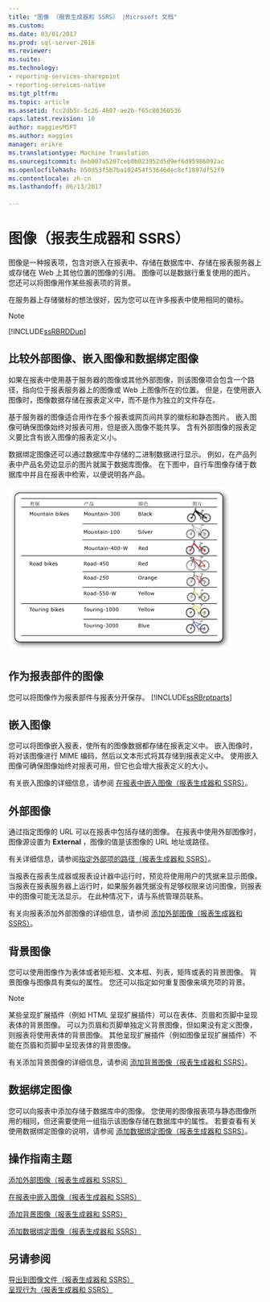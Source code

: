 ```yaml
---
title: "图像 （报表生成器和 SSRS） |Microsoft 文档"
ms.custom: 
ms.date: 03/01/2017
ms.prod: sql-server-2016
ms.reviewer: 
ms.suite: 
ms.technology:
- reporting-services-sharepoint
- reporting-services-native
ms.tgt_pltfrm: 
ms.topic: article
ms.assetid: fcc2db5c-5c26-4607-ae2b-f65c80360536
caps.latest.revision: 10
author: maggiesMSFT
ms.author: maggies
manager: erikre
ms.translationtype: Machine Translation
ms.sourcegitcommit: 0eb007a5207ceb0b023952d5d9ef6d95986092ac
ms.openlocfilehash: b50d53f5b7ba102454f53646dec8cf1897df52f9
ms.contentlocale: zh-cn
ms.lasthandoff: 06/13/2017

---
```

# <a name="images-report-builder-and-ssrs"></a>图像（报表生成器和 SSRS）
  图像是一种报表项，包含对嵌入在报表中、存储在数据库中、存储在报表服务器上或存储在 Web 上其他位置的图像的引用。 图像可以是数据行重复使用的图片。 您还可以将图像用作某些报表项的背景。  
  
 在服务器上存储徽标的想法很好，因为您可以在许多报表中使用相同的徽标。  
  
> [!NOTE]  
>  [!INCLUDE[ssRBRDDup](../../includes/ssrbrddup-md.md)]  
  
##  <a name="ComparingImages"></a> 比较外部图像、嵌入图像和数据绑定图像  
 如果在报表中使用基于服务器的图像或其他外部图像，则该图像项会包含一个路径，指向位于报表服务器上的图像或 Web 上图像所在的位置。 但是，在使用嵌入图像时，图像数据存储在报表定义中，而不是作为独立的文件存在。  
  
 基于服务器的图像适合用作在多个报表或网页间共享的徽标和静态图片。 嵌入图像可确保图像始终对报表可用，但是嵌入图像不能共享。 含有外部图像的报表定义要比含有嵌入图像的报表定义小。  
  
 数据绑定图像还可以通过数据库中存储的二进制数据进行显示。 例如，在产品列表中产品名旁边显示的图片就属于数据库图像。 在下图中，自行车图像存储于数据库中并且在报表中检索，以便说明各产品。  
  
 ![rs_DataboundBikes](../../reporting-services/report-design/media/rs-databoundbikes.gif "rs_DataboundBikes")  
  
  
##  <a name="ImagesReportParts"></a> 作为报表部件的图像  
 您可以将图像作为报表部件与报表分开保存。 [!INCLUDE[ssRBrptparts](../../includes/ssrbrptparts-md.md)]  
  
  
##  <a name="EmbedImages"></a> 嵌入图像  
 您可以将图像嵌入报表，使所有的图像数据都存储在报表定义中。 嵌入图像时，将对该图像进行 MIME 编码，然后以文本形式将其存储到报表定义中。 使用嵌入图像可确保图像始终对报表可用，但它也会增大报表定义的大小。  
  
 有关嵌入图像的详细信息，请参阅 [在报表中嵌入图像（报表生成器和 SSRS）](../../reporting-services/report-design/embed-an-image-in-a-report-report-builder-and-ssrs.md)。  
  
  
##  <a name="ExternalImages"></a> 外部图像  
 通过指定图像的 URL 可以在报表中包括存储的图像。 在报表中使用外部图像时，图像源设置为 **External** ，图像的值是该图像的 URL 地址或路径。  
  
 有关详细信息，请参阅[指定外部项的路径（报表生成器和 SSRS）](../../reporting-services/report-design/specifying-paths-to-external-items-report-builder-and-ssrs.md)。  
  
 当报表在报表生成器或报表设计器中运行时，预览将使用用户的凭据来显示图像。 当报表在报表服务器上运行时，如果服务器凭据没有足够权限来访问图像，则报表中的图像可能无法显示。 在此种情况下，请与系统管理员联系。  
  
 有关向报表添加外部图像的详细信息，请参阅 [添加外部图像（报表生成器和 SSRS）](../../reporting-services/report-design/add-an-external-image-report-builder-and-ssrs.md)。  
  
  
##  <a name="BackgroundImages"></a> 背景图像  
 您可以使用图像作为表体或者矩形框、文本框、列表，矩阵或表的背景图像。 背景图像与图像具有类似的属性。 您还可以指定如何重复图像来填充项的背景。  
  
> [!NOTE]  
>  某些呈现扩展插件（例如 HTML 呈现扩展插件）可以在表体、页眉和页脚中呈现表体的背景图像。 可以为页眉和页脚单独定义背景图像，但如果没有定义图像，则报表将使用表体的背景图像。 其他呈现扩展插件（例如图像呈现扩展插件）不能在页眉和页脚中呈现表体的背景图像。  
  
 有关添加背景图像的详细信息，请参阅 [添加背景图像（报表生成器和 SSRS）](../../reporting-services/report-design/add-a-background-image-report-builder-and-ssrs.md)。  
  
  
##  <a name="DataboundImages"></a> 数据绑定图像  
 您可以向报表中添加存储于数据库中的图像。 您使用的图像报表项与静态图像所用的相同，但还需要使用一组指示该图像存储在数据库中的属性。 若要查看有关使用数据绑定图像的说明，请参阅 [添加数据绑定图像（报表生成器和 SSRS）](../../reporting-services/report-design/add-a-data-bound-image-report-builder-and-ssrs.md)。  
  
  
##  <a name="HowTo"></a> 操作指南主题  
 [添加外部图像（报表生成器和 SSRS）](../../reporting-services/report-design/add-an-external-image-report-builder-and-ssrs.md)  
  
 [在报表中嵌入图像（报表生成器和 SSRS）](../../reporting-services/report-design/embed-an-image-in-a-report-report-builder-and-ssrs.md)  
  
 [添加背景图像（报表生成器和 SSRS）](../../reporting-services/report-design/add-a-background-image-report-builder-and-ssrs.md)  
  
 [添加数据绑定图像（报表生成器和 SSRS）](../../reporting-services/report-design/add-a-data-bound-image-report-builder-and-ssrs.md)  
  
  
## <a name="see-also"></a>另请参阅  
 [导出到图像文件（报表生成器和 SSRS）](../../reporting-services/report-builder/exporting-to-an-image-file-report-builder-and-ssrs.md)   
 [呈现行为（报表生成器和 SSRS）](../../reporting-services/report-design/rendering-behaviors-report-builder-and-ssrs.md)  
  
  
